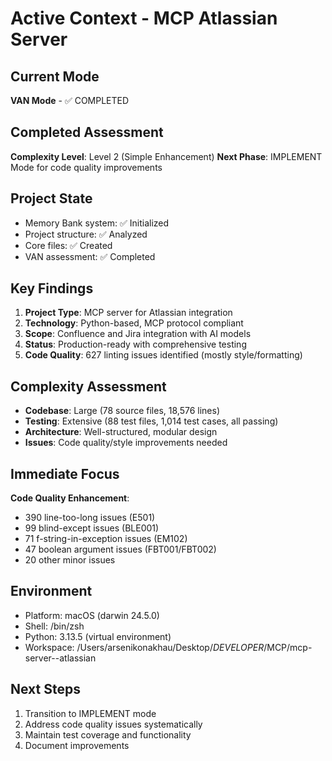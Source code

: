 # Active Context - MCP Atlassian Server

## Current Mode
**VAN Mode** - ✅ COMPLETED

## Completed Assessment
**Complexity Level**: Level 2 (Simple Enhancement)
**Next Phase**: IMPLEMENT Mode for code quality improvements

## Project State
- Memory Bank system: ✅ Initialized
- Project structure: ✅ Analyzed
- Core files: ✅ Created
- VAN assessment: ✅ Completed

## Key Findings
1. **Project Type**: MCP server for Atlassian integration
2. **Technology**: Python-based, MCP protocol compliant
3. **Scope**: Confluence and Jira integration with AI models
4. **Status**: Production-ready with comprehensive testing
5. **Code Quality**: 627 linting issues identified (mostly style/formatting)

## Complexity Assessment
- **Codebase**: Large (78 source files, 18,576 lines)
- **Testing**: Extensive (88 test files, 1,014 test cases, all passing)
- **Architecture**: Well-structured, modular design
- **Issues**: Code quality/style improvements needed

## Immediate Focus
**Code Quality Enhancement**:
- 390 line-too-long issues (E501)
- 99 blind-except issues (BLE001)
- 71 f-string-in-exception issues (EM102)
- 47 boolean argument issues (FBT001/FBT002)
- 20 other minor issues

## Environment
- Platform: macOS (darwin 24.5.0)
- Shell: /bin/zsh
- Python: 3.13.5 (virtual environment)
- Workspace: /Users/arsenikonakhau/Desktop/_DEVELOPER_/MCP/mcp-server--atlassian

## Next Steps
1. Transition to IMPLEMENT mode
2. Address code quality issues systematically
3. Maintain test coverage and functionality
4. Document improvements
